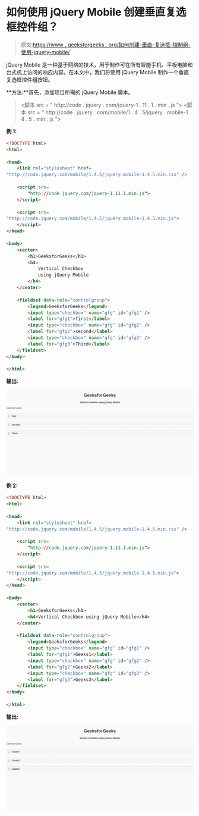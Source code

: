 # 如何使用 jQuery Mobile 创建垂直复选框控件组？

> 原文:[https://www . geeksforgeeks . org/如何创建-垂直-复选框-控制组-使用-jquery-mobile/](https://www.geeksforgeeks.org/how-to-create-vertical-checkbox-controlgroups-using-jquery-mobile/)

jQuery Mobile 是一种基于网络的技术，用于制作可在所有智能手机、平板电脑和台式机上访问的响应内容。在本文中，我们将使用 jQuery Mobile 制作一个垂直复选框控件组按钮。

**方法:**首先，添加项目所需的 jQuery Mobile 脚本。

> <link rel="”stylesheet”" href="”http://code.jquery.com/mobile/1.4.5/jquery.mobile-1.4.5.min.css”">
> <脚本 src = " http://code . jquery . com/jquery-1 . 11 . 1 . min . js "></脚本>
> <脚本 src = " http://code . jquery . com/mobile/1 . 4 . 5/jquery . mobile-1 . 4 . 5 . min . js "></脚本>

**例 1:**

```html
<!DOCTYPE html>
<html>

<head>
    <link rel="stylesheet" href=
"http://code.jquery.com/mobile/1.4.5/jquery.mobile-1.4.5.min.css" />

    <script src=
        "http://code.jquery.com/jquery-1.11.1.min.js">
    </script>

    <script src=
"http://code.jquery.com/mobile/1.4.5/jquery.mobile-1.4.5.min.js">
    </script>
</head>

<body>
    <center>
        <h1>GeeksforGeeks</h1>
        <h4>
            Vertical Checkbox
            using jQuery Mobile
        </h4>
    </center>

    <fieldset data-role="controlgroup">
        <legend>GeeksforGeeks</legend>
        <input type="checkbox" name="gfg" id="gfg1" />
        <label for="gfg1">first</label>
        <input type="checkbox" name="gfg" id="gfg2" />
        <label for="gfg2">second</label>
        <input type="checkbox" name="gfg" id="gfg3" />
        <label for="gfg3">Third</label>
    </fieldset>
</body>

</html>
```

**输出:**

![](img/1356121860609227ef168be16086cf55.png)

**例 2:**

```html
<!DOCTYPE html>
<html>

<head>
    <link rel="stylesheet" href=
"http://code.jquery.com/mobile/1.4.5/jquery.mobile-1.4.5.min.css" />

    <script src=
        "http://code.jquery.com/jquery-1.11.1.min.js">
    </script>

    <script src=
"http://code.jquery.com/mobile/1.4.5/jquery.mobile-1.4.5.min.js">
    </script>
</head>

<body>
    <center>
        <h1>GeeksforGeeks</h1>
        <h4>Vertical Checkbox using jQuery Mobile</h4>
    </center>

    <fieldset data-role="controlgroup">
        <legend>GeeksforGeeks</legend>
        <input type="checkbox" name="gfg" id="gfg1" />
        <label for="gfg1">Geeks1</label>
        <input type="checkbox" name="gfg" id="gfg2" />
        <label for="gfg2">Geeks2</label>
        <input type="checkbox" name="gfg" id="gfg3" />
        <label for="gfg3">Geeks3</label>
    </fieldset>
</body>

</html>
```

**输出:**

![](img/aeec2f3fffec5141703305b7ba1718b2.png)